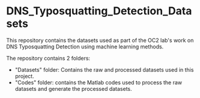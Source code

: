 # DNS_Typosquatting_Detection_Datasets
This repository contains the datasets used as part of the OC2 lab's work on DNS Typosquatting Detection using machine learning methods.

The repository contains 2 folders:
- "Datasets" folder: Contains the raw and processed datasets used in this project.
- "Codes" folder: contains the Matlab codes used to process the raw datasets and generate the processed datasets.
